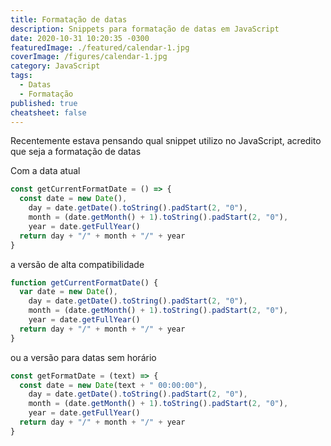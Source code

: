 ```yaml
---
title: Formatação de datas
description: Snippets para formatação de datas em JavaScript
date: 2020-10-31 10:20:35 -0300
featuredImage: ./featured/calendar-1.jpg
coverImage: /figures/calendar-1.jpg
category: JavaScript
tags:
  - Datas
  - Formatação
published: true
cheatsheet: false
---
```


Recentemente estava pensando qual snippet utilizo no JavaScript, acredito que seja a formatação de datas

Com a data atual

```javascript
const getCurrentFormatDate = () => {
  const date = new Date(),
    day = date.getDate().toString().padStart(2, "0"),
    month = (date.getMonth() + 1).toString().padStart(2, "0"),
    year = date.getFullYear()
  return day + "/" + month + "/" + year
}
```

a versão de alta compatibilidade

```javascript
function getCurrentFormatDate() {
  var date = new Date(),
    day = date.getDate().toString().padStart(2, "0"),
    month = (date.getMonth() + 1).toString().padStart(2, "0"),
    year = date.getFullYear()
  return day + "/" + month + "/" + year
}
```

ou a versão para datas sem horário

```javascript
const getFormatDate = (text) => {
  const date = new Date(text + " 00:00:00"),
    day = date.getDate().toString().padStart(2, "0"),
    month = (date.getMonth() + 1).toString().padStart(2, "0"),
    year = date.getFullYear()
  return day + "/" + month + "/" + year
}
```
